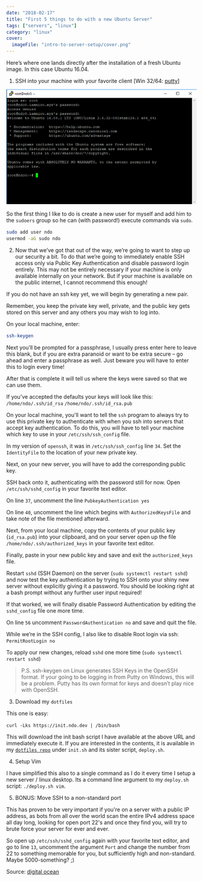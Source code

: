 ```yaml
---
date: "2018-02-17"
title: "First 5 things to do with a new Ubuntu Server"
tags: ["servers", "linux"]
category: "linux"
cover:
  imageFile: "intro-to-server-setup/cover.png"
---
```


Here’s where one lands directly after the installation of a fresh Ubuntu image. In this case Ubuntu 16.04.

1. SSH into your machine with your favorite client [Win 32/64: [putty](https://www.putty.org/)]

![freshmachine](fresh.png)

So the first thing I like to do is create a new user for myself and add him to the `sudoers` group so he can (with password!) execute commands via `sudo`.

```bash
sudo add user ndo
usermod -aG sudo ndo
```

2. Now that we’ve got that out of the way, we’re going to want to step up our security a bit. To do that we’re going to immediately enable SSH access only via Public Key Authentication and disable password login entirely. This may not be entirely necessary if your machine is only available internally on your network. But if your machine is available on the public internet, I cannot recommend this enough!

If you do not have an ssh key yet, we will begin by generating a new pair.

Remember, you keep the private key well, private, and the public key gets stored on this server and any others you may wish to log into.

On your local machine, enter:

```bash
ssh-keygen
```

Next you’ll be prompted for a passphrase, I usually press enter here to leave this blank, but if you are extra paranoid or want to be extra secure – go ahead and enter a passphrase as well. Just beware you will have to enter this to login every time!

After that is complete it will tell us where the keys were saved so that we can use them.

If you’ve accepted the defaults your keys will look like this:
`/home/ndo/.ssh/id_rsa`
`/home/ndo/.ssh/id_rsa.pub`

On your local machine, you'll want to tell the `ssh` program to always try to use this private key to authenticate with when you ssh into servers that accept key authentication. To do this, you will have to tell your machine which key to use in your `/etc/ssh/ssh_config` file.

In my version of `openssh`, it was in `/etc/ssh/ssh_config` line `34`. Set the `IdentityFile` to the location of your new private key.

Next, on your new server, you will have to add the corresponding public key.

SSH back onto it, authenticating with the password still for now. Open `/etc/ssh/sshd_config` in your favorite text editor.

On line `37`, uncomment the line `PubkeyAuthentication yes`

On line `40`, uncomment the line which begins with `AuthorizedKeysFile` and take note of the file mentioned afterward.

Next, from your local machine, copy the contents of your public key (`id_rsa.pub`) into your clipboard, and on your server open up the file `/home/ndo/.ssh/authorized_keys` in your favorite text editor.

Finally, paste in your new public key and save and exit the `authorized_keys` file.

Restart `sshd` (SSH Daemon) on the server (`sudo systemctl restart sshd`) and now test the key authentication by trying to SSH onto your shiny new server without explicitly giving it a password. You should be looking right at a bash prompt without any further user input required!

If that worked, we will finally disable Password Authentication by editing the `sshd_config` file one more time.

On line `56` uncomment `PasswordAuthentication no` and save and quit the file.

While we’re in the SSH config, I also like to disable Root login via ssh: `PermitRootLogin no`

To apply our new changes, reload `sshd` one more time (`sudo systemctl restart sshd`)

> P.S. ssh-keygen on Linux generates SSH Keys in the OpenSSH format. If your going to be logging in from Putty on Windows, this will be a problem. Putty has its own format for keys and doesn’t play nice with OpenSSH.

3. Download my `dotfiles`

This one is easy:

`curl -Lks https://init.ndo.dev | /bin/bash`

This will download the init bash script I have available at the above URL and immediately execute it. If you are interested in the contents, it is available in my [`dotfiles repo`](https://github.com/ndom91/dotfiles) under `init.sh` and its sister script, `deploy.sh`.

4. Setup Vim

I have simplified this also to a single command as I do it every time I setup a new server / linux desktop. Its a command line argument to my `deploy.sh` script: `./deploy.sh vim`.

5. BONUS: Move SSH to a non-standard port

This has proven to be very important if you're on a server with a public IP address, as bots from all over the world scan the entire IPv4 address space all day long, looking for open port 22's and once they find you, will try to brute force your server for ever and ever.

So open up `/etc/ssh/sshd_config` again with your favorite text editor, and go to line `13`, uncomment the argument `Port` and change the number from 22 to something memorable for you, but sufficiently high and non-standard. Maybe 5000-something? ;)

Source: [digital ocean](https://www.digitalocean.com/community/tutorials/initial-server-setup-with-ubuntu-16-04)
